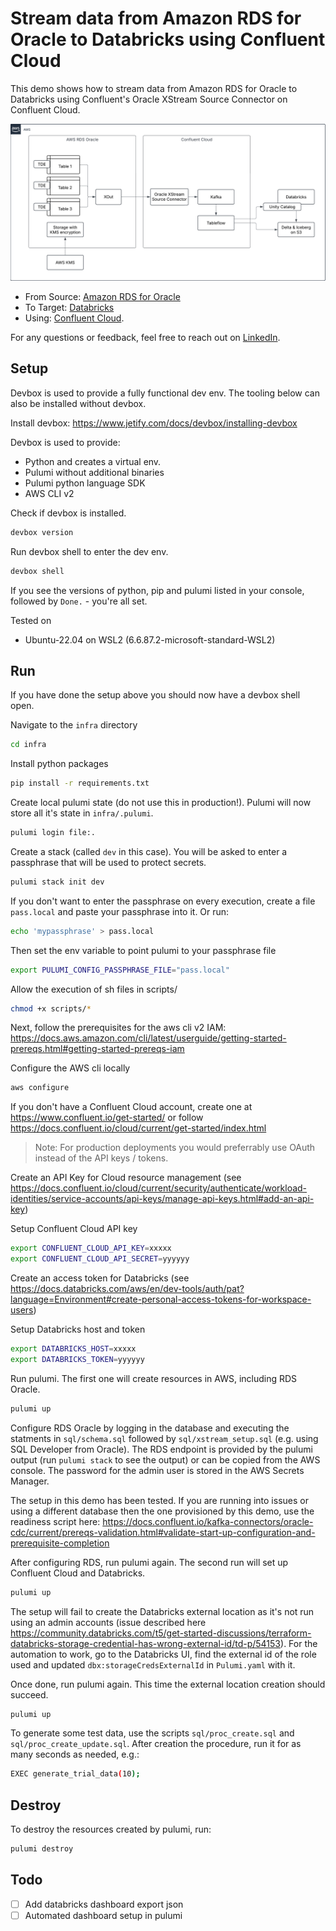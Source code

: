 # Stream data from Amazon RDS for Oracle to Databricks using Confluent Cloud

This demo shows how to stream data from Amazon RDS for Oracle to Databricks using Confluent's Oracle XStream Source Connector on Confluent Cloud.

![architecture](docs/architecture.png)

- From Source: [Amazon RDS for Oracle](https://docs.aws.amazon.com/AmazonRDS/latest/UserGuide/CHAP_Oracle.html)
- To Target: [Databricks](https://docs.databricks.com/aws/en/)
- Using: [Confluent Cloud](https://www.confluent.io/confluent-cloud/).

For any questions or feedback, feel free to reach out on [LinkedIn](https://www.linkedin.com/in/anlikers/).

## Setup

Devbox is used to provide a fully functional dev env. The tooling below can also be installed without devbox.

Install devbox: https://www.jetify.com/docs/devbox/installing-devbox

Devbox is used to provide:
- Python and creates a virtual env.
- Pulumi without additional binaries
- Pulumi python language SDK
- AWS CLI v2

Check if devbox is installed.

```sh
devbox version
```

Run devbox shell to enter the dev env.

```sh
devbox shell
```

If you see the versions of python, pip and pulumi listed in your console, followed by `Done.` - you're all set.


Tested on
- Ubuntu-22.04 on WSL2 (6.6.87.2-microsoft-standard-WSL2)


## Run

If you have done the setup above you should now have a devbox shell open.

Navigate to the `infra` directory
```sh
cd infra
```

Install python packages
```sh
pip install -r requirements.txt
```

Create local pulumi state (do not use this in production!). Pulumi will now store all it's state in `infra/.pulumi`.
```sh
pulumi login file:.
```

Create a stack (called `dev` in this case). You will be asked to enter a passphrase that will be used to protect secrets.
```sh
pulumi stack init dev
```

If you don't want to enter the passphrase on every execution, create a file `pass.local` and paste your passphrase into it. Or run:
```sh
echo 'mypassphrase' > pass.local
```

Then set the env variable to point pulumi to your passphrase file
```sh
export PULUMI_CONFIG_PASSPHRASE_FILE="pass.local"
```

Allow the execution of sh files in scripts/
```sh
chmod +x scripts/*
```


Next, follow the prerequisites for the aws cli v2 IAM: https://docs.aws.amazon.com/cli/latest/userguide/getting-started-prereqs.html#getting-started-prereqs-iam

Configure the AWS cli locally
```sh
aws configure
```

If you don't have a Confluent Cloud account, create one at https://www.confluent.io/get-started/ or follow https://docs.confluent.io/cloud/current/get-started/index.html

> Note: For production deployments you would preferrably use OAuth instead of the API keys / tokens.

Create an API Key for Cloud resource management (see https://docs.confluent.io/cloud/current/security/authenticate/workload-identities/service-accounts/api-keys/manage-api-keys.html#add-an-api-key)

Setup Confluent Cloud API key
```sh
export CONFLUENT_CLOUD_API_KEY=xxxxx
export CONFLUENT_CLOUD_API_SECRET=yyyyyy
```

Create an access token for Databricks (see https://docs.databricks.com/aws/en/dev-tools/auth/pat?language=Environment#create-personal-access-tokens-for-workspace-users)

Setup Databricks host and token
```sh
export DATABRICKS_HOST=xxxxx
export DATABRICKS_TOKEN=yyyyyy
```

Run pulumi. The first one will create resources in AWS, including RDS Oracle.
```sh
pulumi up
```

Configure RDS Oracle by logging in the database and executing the statments in `sql/schema.sql` followed by `sql/xstream_setup.sql` (e.g. using SQL Developer from Oracle). The RDS endpoint is provided by the pulumi output (run `pulumi stack` to see the output) or can be copied from the AWS console. The password for the admin user is stored in the AWS Secrets Manager.

The setup in this demo has been tested. If you are running into issues or using a different database then the one provisioned by this demo, use the readiness script here: https://docs.confluent.io/kafka-connectors/oracle-cdc/current/prereqs-validation.html#validate-start-up-configuration-and-prerequisite-completion

After configuring RDS, run pulumi again. The second run will set up Confluent Cloud and Databricks.
```sh
pulumi up
```

The setup will fail to create the Databricks external location as it's not run using an admin accounts (issue described here https://community.databricks.com/t5/get-started-discussions/terraform-databricks-storage-credential-has-wrong-external-id/td-p/54153). For the automation to work, go to the Databricks UI, find the external id of the role used and updated `dbx:storageCredsExternalId` in `Pulumi.yaml` with it.

Once done, run pulumi again. This time the external location creation should succeed.
```sh
pulumi up
```

To generate some test data, use the scripts `sql/proc_create.sql` and `sql/proc_create_update.sql`. After creation the procedure, run it for as many seconds as needed, e.g.:
```sh
EXEC generate_trial_data(10);
```


## Destroy

To destroy the resources created by pulumi, run:
```sh
pulumi destroy
```


## Todo

- [ ] Add databricks dashboard export json
- [ ] Automated dashboard setup in pulumi
